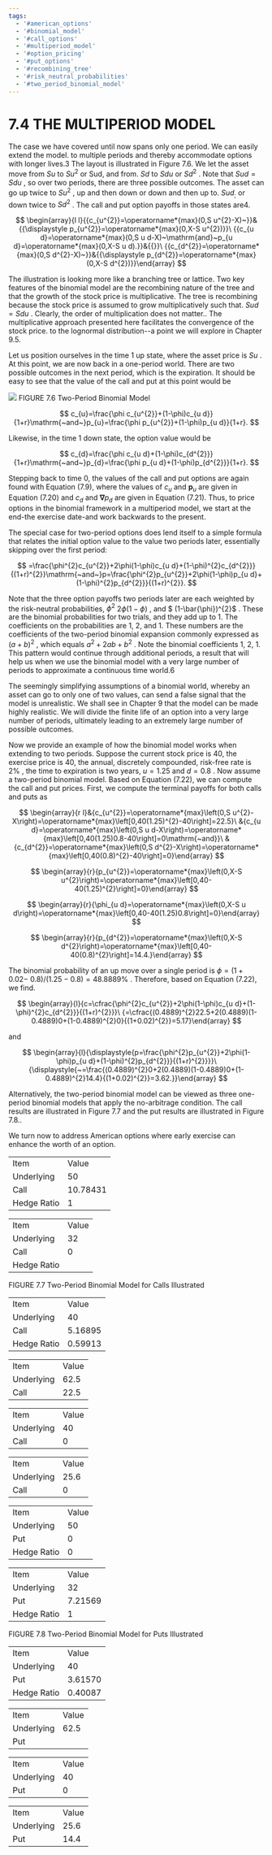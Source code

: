 ```yaml
---
tags:
  - '#american_options'
  - '#binomial_model'
  - '#call_options'
  - '#multiperiod_model'
  - '#option_pricing'
  - '#put_options'
  - '#recombining_tree'
  - '#risk_neutral_probabilities'
  - '#two_period_binomial_model'
---
```

# 7.4 THE MULTIPERIOD MODEL

The case we have covered until now spans only one period. We can easily extend the model. to multiple periods and thereby accommodate options with longer lives.3 The layout is illustrated in Figure 7.6. We let the asset move from $S u$ to $S u^{2}$ or Sud, and from. $S d$ to $S d u$ or $S d^{2}$ . Note that $S u d=S d u$ , so over two periods, there are three possible outcomes. The asset can go up twice to $S u^{2}$ , up and then down or down and then up to. $S u d_{;}$ or down twice to $S d^{2}$ . The call and put option payoffs in those states are4.

$$
\begin{array}{l l}{{c_{u^{2}}=\operatorname*{max}(0,S u^{2}-X)~}}&{{\displaystyle p_{u^{2}}=\operatorname*{max}(0,X-S u^{2})}}\ {{c_{u d}=\operatorname*{max}(0,S u d-X)~\mathrm{and}~p_{u d}=\operatorname*{max}(0,X-S u d).}}&{{}}\ {{c_{d^{2}}=\operatorname*{max}(0,S d^{2}-X)~}}&{{\displaystyle p_{d^{2}}=\operatorname*{max}(0,X-S d^{2})}}\end{array}
$$

The illustration is looking more like a branching tree or lattice. Two key features of the binomial model are the recombining nature of the tree and that the growth of the stock price is multiplicative. The tree is recombining because the stock price is assumed to grow multiplicatively such that. $S u d=S d u$ . Clearly, the order of multiplication does not matter.. The multiplicative approach presented here facilitates the convergence of the stock price. to the lognormal distribution--a point we will explore in Chapter 9.5.

Let us position ourselves in the time 1 up state, where the asset price is $S u$ .  At this point, we are now back in a one-period world. There are two possible outcomes in the next period, which is the expiration. It should be easy to see that the value of the call and put at this point would be

![](ff60534e24e860b2fe4469b728753f618cf87d654b28287db14451e243d57697.jpg)
FIGURE 7.6 Two-Period Binomial Model

$$
c_{u}=\frac{\phi c_{u^{2}}+(1-\phi)c_{u d}}{1+r}\mathrm{~and~}p_{u}=\frac{\phi p_{u^{2}}+(1-\phi)p_{u d}}{1+r}.
$$

Likewise, in the time 1 down state, the option value would be

$$
c_{d}=\frac{\phi c_{u d}+(1-\phi)c_{d^{2}}}{1+r}\mathrm{~and~}p_{d}=\frac{\phi p_{u d}+(1-\phi)p_{d^{2}}}{1+r}.
$$

Stepping back to time 0, the values of the call and put options are again found with Equation (7.9), where the values of $c_{u}$ and $\boldsymbol{p}_{u}$ are given in Equation (7.20) and $c_{d}$ and $\mathbf{\nabla}p_{d}$ are given in Equation (7.21). Thus, to price options in the binomial framework in a multiperiod model, we start at the end-the exercise date-and work backwards to the present.

The special case for two-period options does lend itself to a simple formula that relates the initial option value to the value two periods later, essentially skipping over the first period:

$$
=\frac{\phi^{2}c_{u^{2}}+2\phi(1-\phi)c_{u d}+(1-\phi)^{2}c_{d^{2}}}{(1+r)^{2}}\mathrm{~and~}p=\frac{\phi^{2}p_{u^{2}}+2\phi(1-\phi)p_{u d}+(1-\phi)^{2}p_{d^{2}}}{(1+r)^{2}}.
$$

Note that the three option payoffs two periods later are each weighted by the risk-neutral probabilities, $\phi^{2}$ $2\phi(1-\phi)$ , and $ (1-\bar{\phi})^{2}$ . These are the binomial probabilities for two trials, and they add up to 1. The coefficients on the probabilities are 1, 2, and 1. These numbers are the coefficients of the two-period binomial expansion commonly expressed as $(a+b)^{2}$ , which equals $a^{2}+2a b+b^{2}$ . Note the binomial coefficients 1, 2, 1. This pattern would continue through additional periods, a result that will help us when we use the binomial model with a very large number of periods to approximate a continuous time world.6

The seemingly simplifying assumptions of a binomial world, whereby an asset can go to only one of two values, can send a false signal that the model is unrealistic. We shall see in Chapter 9 that the model can be made highly realistic. We will divide the finite life of an option into a very large number of periods, ultimately leading to an extremely large number of possible outcomes.

Now we provide an example of how the binomial model works when extending to two periods. Suppose the current stock price is 40, the exercise price is 40, the annual, discretely compounded, risk-free rate is $2\%$ , the time to expiration is two years, $u=1.25$ and $d=0.8$ . Now assume a two-period binomial model. Based on Equation (7.22), we can compute the call and put prices. First, we compute the terminal payoffs for both calls and puts as

$$
\begin{array}{r l}&{c_{u^{2}}=\operatorname*{max}\left(0,S u^{2}-X\right)=\operatorname*{max}\left[0,40(1.25)^{2}-40\right]=22.5}\ &{c_{u d}=\operatorname*{max}\left(0,S u d-X\right)=\operatorname*{max}\left[0,40(1.25)0.8-40\right]=0\mathrm{~and}}\ &{c_{d^{2}}=\operatorname*{max}\left(0,S d^{2}-X\right)=\operatorname*{max}\left[0,40(0.8)^{2}-40\right]=0}\end{array}
$$

$$
\begin{array}{r}{p_{u^{2}}=\operatorname*{max}\left(0,X-S u^{2}\right)=\operatorname*{max}\left[0,40-40(1.25)^{2}\right]=0}\end{array}
$$

$$
\begin{array}{r}{\phi_{u d}=\operatorname*{max}\left(0,X-S u d\right)=\operatorname*{max}\left[0,40-40(1.25)0.8\right]=0}\end{array}
$$

$$
\begin{array}{r}{p_{d^{2}}=\operatorname*{max}\left(0,X-S d^{2}\right)=\operatorname*{max}\left[0,40-40(0.8)^{2}\right]=14.4.}\end{array}
$$

The binomial probability of an up move over a single period is $\phi=(1+0.02-$ $0.8)/(1.25-0.8)=48.8889\%$ . Therefore, based on Equation (7.22), we find.

$$
\begin{array}{l}{c=\cfrac{\phi^{2}c_{u^{2}}+2\phi(1-\phi)c_{u d}+(1-\phi)^{2}c_{d^{2}}}{(1+r)^{2}}}\ {=\cfrac{(0.4889)^{2}22.5+2(0.4889)(1-0.4889)0+(1-0.4889)^{2}0}{(1+0.02)^{2}}=5.17}\end{array}
$$

and

$$
\begin{array}{l}{\displaystyle{p=\frac{\phi^{2}p_{u^{2}}+2\phi(1-\phi)p_{u d}+(1-\phi)^{2}p_{d^{2}}}{(1+r)^{2}}}}\ {\displaystyle{~=\frac{(0.4889)^{2}0+2(0.4889)(1-0.4889)0+(1-0.4889)^{2}14.4}{(1+0.02)^{2}}=3.62.}}\end{array}
$$

Alternatively, the two-period binomial model can be viewed as three one-period binomial models that apply the no-arbitrage condition. The call results are illustrated in Figure 7.7 and the put results are illustrated in Figure 7.8..

We turn now to address American options where early exercise can enhance the worth of an option.

<html><body><table><tr><td>Item</td><td>Value</td></tr><tr><td>Underlying</td><td>50</td></tr><tr><td>Call</td><td>10.78431</td></tr><tr><td>Hedge Ratio</td><td>1</td></tr></table></body></html>

<html><body><table><tr><td>Item</td><td>Value</td></tr><tr><td>Underlying</td><td>32</td></tr><tr><td>Call</td><td>0</td></tr><tr><td>Hedge Ratio</td><td></td></tr></table></body></html>

FIGURE 7.7 Two-Period Binomial Model for Calls Illustrated


<html><body><table><tr><td>Item</td><td>Value</td></tr><tr><td>Underlying</td><td>40</td></tr><tr><td>Call</td><td>5.16895</td></tr><tr><td>Hedge Ratio</td><td>0.59913</td></tr></table></body></html>

<html><body><table><tr><td>Item</td><td>Value</td></tr><tr><td>Underlying</td><td>62.5</td></tr><tr><td>Call</td><td>22.5</td></tr></table></body></html>

<html><body><table><tr><td>Item</td><td>Value</td></tr><tr><td>Underlying</td><td>40</td></tr><tr><td>Call</td><td>0</td></tr></table></body></html>

<html><body><table><tr><td>Item</td><td>Value</td></tr><tr><td>Underlying</td><td>25.6</td></tr><tr><td>Call</td><td>0</td></tr></table></body></html>

<html><body><table><tr><td>Item</td><td>Value</td></tr><tr><td>Underlying</td><td>50</td></tr><tr><td>Put</td><td>0</td></tr><tr><td>Hedge Ratio</td><td>0</td></tr></table></body></html>

<html><body><table><tr><td>Item</td><td>Value</td></tr><tr><td>Underlying</td><td>32</td></tr><tr><td>Put</td><td>7.21569</td></tr><tr><td>Hedge Ratio</td><td>1</td></tr></table></body></html>

FIGURE 7.8 Two-Period Binomial Model for Puts Illustrated


<html><body><table><tr><td>Item</td><td>Value</td></tr><tr><td>Underlying</td><td>40</td></tr><tr><td>Put</td><td>3.61570</td></tr><tr><td>Hedge Ratio</td><td>0.40087</td></tr></table></body></html>

<html><body><table><tr><td>Item</td><td>Value</td></tr><tr><td>Underlying</td><td>62.5</td></tr><tr><td>Put</td><td></td></tr></table></body></html>

<html><body><table><tr><td>Item</td><td>Value</td></tr><tr><td>Underlying</td><td>40</td></tr><tr><td>Put</td><td>0</td></tr></table></body></html>

<html><body><table><tr><td>Item</td><td>Value</td></tr><tr><td>Underlying</td><td>25.6</td></tr><tr><td>Put</td><td>14.4</td></tr></table></body></html>
